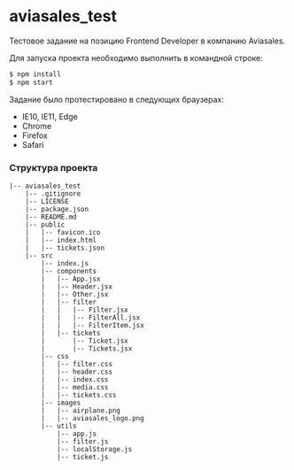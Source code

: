 # aviasales_test

Тестовое задание на позицию Frontend Developer в компанию Aviasales.

Для запуска проекта необходимо выполнить в командной строке:

```sh
$ npm install
$ npm start
```

Задание было протестировано в следующих браузерах:

* IE10, IE11, Edge
* Chrome
* Firefox
* Safari

### Структура проекта
```
|-- aviasales_test
    |-- .gitignore
    |-- LICENSE
    |-- package.json
    |-- README.md
    |-- public
    |   |-- favicon.ico
    |   |-- index.html
    |   |-- tickets.json
    |-- src
        |-- index.js
        |-- components
        |   |-- App.jsx
        |   |-- Header.jsx
        |   |-- Other.jsx
        |   |-- filter
        |   |   |-- Filter.jsx
        |   |   |-- FilterAll.jsx
        |   |   |-- FilterItem.jsx
        |   |-- tickets
        |       |-- Ticket.jsx
        |       |-- Tickets.jsx
        |-- css  
        |   |-- filter.css
        |   |-- header.css
        |   |-- index.css
        |   |-- media.css
        |   |-- tickets.css
        |-- images
        |   |-- airplane.png
        |   |-- aviasales_logo.png
        |-- utils
            |-- app.js
            |-- filter.js
            |-- localStorage.js
            |-- ticket.js
```